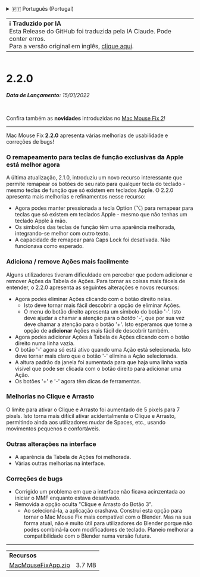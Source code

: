 <details>
<summary>🇵🇹 Português (Portugal)</summary>

[🇬🇧 English (GitHub)](https://github.com/noah-nuebling/mac-mouse-fix/releases/tag/2.2.0)\
[🇦🇩 Català](https://redirect.macmousefix.com/?target=mmf-release&tag=2.2.0&locale=ca)\
[🇩🇪 Deutsch](https://redirect.macmousefix.com/?target=mmf-release&tag=2.2.0&locale=de)\
[🇪🇸 Español](https://redirect.macmousefix.com/?target=mmf-release&tag=2.2.0&locale=es)\
[🇫🇷 Français](https://redirect.macmousefix.com/?target=mmf-release&tag=2.2.0&locale=fr)\
[🇮🇩 Indonesia](https://redirect.macmousefix.com/?target=mmf-release&tag=2.2.0&locale=id)\
[🇮🇹 Italiano](https://redirect.macmousefix.com/?target=mmf-release&tag=2.2.0&locale=it)\
[🇭🇺 Magyar](https://redirect.macmousefix.com/?target=mmf-release&tag=2.2.0&locale=hu)\
[🇳🇱 Nederlands](https://redirect.macmousefix.com/?target=mmf-release&tag=2.2.0&locale=nl)\
[🇵🇱 Polski](https://redirect.macmousefix.com/?target=mmf-release&tag=2.2.0&locale=pl)\
[🇧🇷 Português (Brasil)](https://redirect.macmousefix.com/?target=mmf-release&tag=2.2.0&locale=pt-BR)\
**🇵🇹 Português (Portugal)**\
[🇷🇴 Română](https://redirect.macmousefix.com/?target=mmf-release&tag=2.2.0&locale=ro)\
[🇸🇪 Svenska](https://redirect.macmousefix.com/?target=mmf-release&tag=2.2.0&locale=sv)\
[🇻🇳 Tiếng Việt](https://redirect.macmousefix.com/?target=mmf-release&tag=2.2.0&locale=vi)\
[🇹🇷 Türkçe](https://redirect.macmousefix.com/?target=mmf-release&tag=2.2.0&locale=tr)\
[🇨🇿 Čeština](https://redirect.macmousefix.com/?target=mmf-release&tag=2.2.0&locale=cs)\
[🇬🇷 Ελληνικά](https://redirect.macmousefix.com/?target=mmf-release&tag=2.2.0&locale=el)\
[🇷🇺 Русский](https://redirect.macmousefix.com/?target=mmf-release&tag=2.2.0&locale=ru)\
[🇺🇦 Українська](https://redirect.macmousefix.com/?target=mmf-release&tag=2.2.0&locale=uk)\
[🇮🇱 עברית](https://redirect.macmousefix.com/?target=mmf-release&tag=2.2.0&locale=he)\
[🇸🇦 العربية](https://redirect.macmousefix.com/?target=mmf-release&tag=2.2.0&locale=ar)\
[🇮🇳 हिन्दी](https://redirect.macmousefix.com/?target=mmf-release&tag=2.2.0&locale=hi)\
[🇹🇭 ไทย](https://redirect.macmousefix.com/?target=mmf-release&tag=2.2.0&locale=th)\
[🇨🇳 中文 (简体)](https://redirect.macmousefix.com/?target=mmf-release&tag=2.2.0&locale=zh-Hans)\
[🇨🇳 中文 (繁體)](https://redirect.macmousefix.com/?target=mmf-release&tag=2.2.0&locale=zh-Hant)\
[🇭🇰 中文（香港)](https://redirect.macmousefix.com/?target=mmf-release&tag=2.2.0&locale=zh-HK)\
[🇯🇵 日本語](https://redirect.macmousefix.com/?target=mmf-release&tag=2.2.0&locale=ja)\
[🇰🇷 한국어](https://redirect.macmousefix.com/?target=mmf-release&tag=2.2.0&locale=ko)\
[Help translate Mac Mouse Fix to different languages!](https://github.com/noah-nuebling/mac-mouse-fix/discussions/731)
</details>
<table align=><td>
<b>ℹ️ Traduzido por IA</b><br>
Esta Release do GitHub foi traduzida pela IA Claude. Pode conter erros.<br>
Para a versão original em inglês, <a href="https://github.com/noah-nuebling/mac-mouse-fix/releases/tag/2.2.0">clique aqui</a>.
</td></table>

<table></table>

# 2.2.0
***Data de Lançamento:** 15/01/2022*

<br>

Confira também as **novidades** introduzidas no [Mac Mouse Fix 2](https://redirect.macmousefix.com/?target=mmf-release&tag=2.0.0&locale=pt-PT)!

---

Mac Mouse Fix **2.2.0** apresenta várias melhorias de usabilidade e correções de bugs!

### O remapeamento para teclas de função exclusivas da Apple está melhor agora

A última atualização, 2.1.0, introduziu um novo recurso interessante que permite remapear os botões do seu rato para qualquer tecla do teclado - mesmo teclas de função que só existem em teclados Apple. O 2.2.0 apresenta mais melhorias e refinamentos nesse recurso:

- Agora podes manter pressionada a tecla Option (⌥) para remapear para teclas que só existem em teclados Apple - mesmo que não tenhas um teclado Apple à mão.
- Os símbolos das teclas de função têm uma aparência melhorada, integrando-se melhor com outro texto.
- A capacidade de remapear para Caps Lock foi desativada. Não funcionava como esperado.

### Adiciona / remove Ações mais facilmente

Alguns utilizadores tiveram dificuldade em perceber que podem adicionar e remover Ações da Tabela de Ações. Para tornar as coisas mais fáceis de entender, o 2.2.0 apresenta as seguintes alterações e novos recursos:

- Agora podes eliminar Ações clicando com o botão direito nelas.
  - Isto deve tornar mais fácil descobrir a opção de eliminar Ações.
  - O menu do botão direito apresenta um símbolo do botão '-'. Isto deve ajudar a chamar a atenção para o _botão_ '-', que por sua vez deve chamar a atenção para o botão '+'. Isto esperamos que torne a opção de **adicionar** Ações mais fácil de descobrir também.
- Agora podes adicionar Ações à Tabela de Ações clicando com o botão direito numa linha vazia.
- O botão '-' agora só está ativo quando uma Ação está selecionada. Isto deve tornar mais claro que o botão '-' elimina a Ação selecionada.
- A altura padrão da janela foi aumentada para que haja uma linha vazia visível que pode ser clicada com o botão direito para adicionar uma Ação.
- Os botões '+' e '-' agora têm dicas de ferramentas.

### Melhorias no Clique e Arrasto

O limite para ativar o Clique e Arrasto foi aumentado de 5 pixels para 7 pixels. Isto torna mais difícil ativar acidentalmente o Clique e Arrasto, permitindo ainda aos utilizadores mudar de Spaces, etc., usando movimentos pequenos e confortáveis.

### Outras alterações na interface

- A aparência da Tabela de Ações foi melhorada.
- Várias outras melhorias na interface.

### Correções de bugs

- Corrigido um problema em que a interface não ficava acinzentada ao iniciar o MMF enquanto estava desativado.
- Removida a opção oculta "Clique e Arrasto do Botão 3".
  - Ao selecioná-la, a aplicação crashava. Construí esta opção para tornar o Mac Mouse Fix mais compatível com o Blender. Mas na sua forma atual, não é muito útil para utilizadores do Blender porque não podes combiná-la com modificadores de teclado. Planeio melhorar a compatibilidade com o Blender numa versão futura.

---

<table align="start">
<tr>
    <td colspan=2>
        <b>Recursos</b>
    </td>
</tr>
<tr>
    <td><a href="https://github.com/noah-nuebling/mac-mouse-fix/releases/download/2.2.0/MacMouseFixApp.zip">MacMouseFixApp.zip</a></td>
    <td>3.7 MB</td>
</tr>
</table>